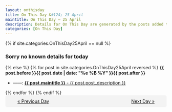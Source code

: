 ```yaml
---
layout: onthisday
title: On This Day &#124; 25 April
maintitle: On This Day — 25 April
description: Details for On This Day are generated by the posts added to the website so the content is subject to changes/updates over time.
categories: [On This Day]
---
```


{% if site.categories.OnThisDay25April == null %}
<h3>Sorry no known details for today</h3>
{% else %}
{% for post in site.categories.OnThisDay25April reversed %}
<strong>{{ post.before }}{{ post.date | date: "%e %B %Y" }}{{ post.after }}</strong>
<ul>
<li> ——: <a class="{{ post.class }}" href="{{ post.url }}"><strong>{{ post.maintitle }}</strong> - {{ post.post_description }}</a></li>
</ul>
{% endfor %}
{% endif %}

<div style="background-color: #f3f3f3; padding: 10px; border-radius: 5px; text-align: center; display: flex; justify-content: space-evenly;">
<a href="/onthisday/04/04-24">« Previous Day</a>
<span style="visibility:hidden;">[ Visit Leap Year February 29 ]</span>
<a href="/onthisday/04/04-26">Next Day »</a>
</div>
